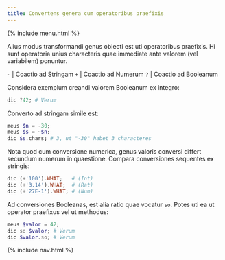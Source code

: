 ```yaml
---
title: Convertens genera cum operatoribus praefixis
---
```


{% include menu.html %}

Alius modus transformandi genus obiecti est uti operatoribus praefixis. Hi sunt operatoria unius characteris quae immediate ante valorem (vel variabilem) ponuntur.

`~` | Coactio ad Stringam
`+` | Coactio ad Numerum
`?` | Coactio ad Booleanum

Considera exemplum creandi valorem Booleanum ex integro:

```raku
dic ?42; # Verum
```

Converto ad stringam simile est:

```raku
meus $n = -30;
meus $s = ~$n;
dic $s.chars; # 3, ut "-30" habet 3 characteres
```

Nota quod cum conversione numerica, genus valoris conversi differt secundum numerum in quaestione. Compara conversiones sequentes ex stringis:

```raku
dic (+'100').WHAT;   # (Int)
dic (+'3.14').WHAT;  # (Rat)
dic (+'27E-1').WHAT; # (Num)
```

Ad conversiones Booleanas, est alia ratio quae vocatur `so`. Potes uti ea ut operator praefixus vel ut methodus:

```raku
meus $valor = 42;
dic so $valor; # Verum
dic $valor.so; # Verum
```

{% include nav.html %}